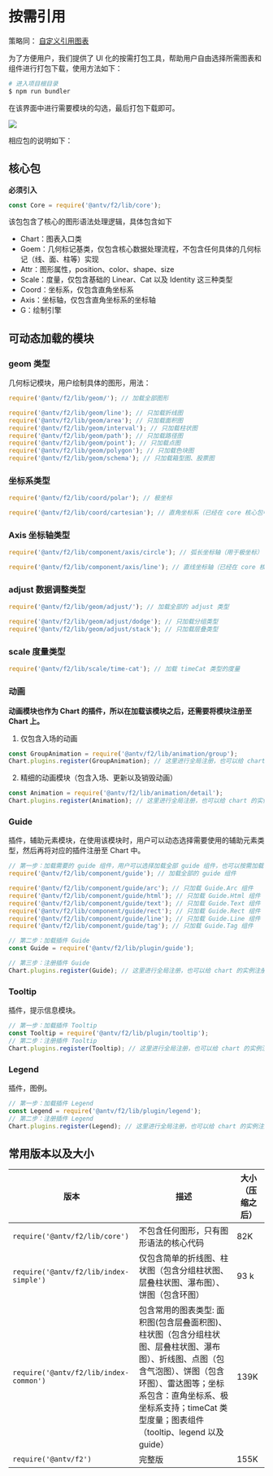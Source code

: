 # 按需引用

策略同： [自定义引用图表](https://antv.alipay.com/zh-cn/f2/3.x/tutorial/package.html)

为了方便用户，我们提供了 UI 化的按需打包工具，帮助用户自由选择所需图表和组件进行打包下载，使用方法如下：


```bash
# 进入项目根目录
$ npm run bundler
```

在该界面中进行需要模块的勾选，最后打包下载即可。

<img src="https://gw.alipayobjects.com/zos/rmsportal/RmUwBPLSWIbecmKEgoSw.png">

相应包的说明如下：

## 核心包

**必须引入**

```js
const Core = require('@antv/f2/lib/core');
```

该包包含了核心的图形语法处理逻辑，具体包含如下

* Chart：图表入口类
* Goem：几何标记基类，仅包含核心数据处理流程，不包含任何具体的几何标记（线、面、柱等）实现
* Attr：图形属性，position、color、shape、size
* Scale：度量，仅包含基础的 Linear、Cat 以及 Identity 这三种类型
* Coord：坐标系，仅包含直角坐标系
* Axis：坐标轴，仅包含直角坐标系的坐标轴
* G：绘制引擎

## 可动态加载的模块

### geom 类型

几何标记模块，用户绘制具体的图形，用法：

```js
require('@antv/f2/lib/geom/'); // 加载全部图形

require('@antv/f2/lib/geom/line'); // 只加载折线图
require('@antv/f2/lib/geom/area'); // 只加载面积图
require('@antv/f2/lib/geom/interval'); // 只加载柱状图
require('@antv/f2/lib/geom/path'); // 只加载路径图
require('@antv/f2/lib/geom/point'); // 只加载点图
require('@antv/f2/lib/geom/polygon'); // 只加载色块图
require('@antv/f2/lib/geom/schema'); // 只加载箱型图、股票图
```

### 坐标系类型

```js
require('@antv/f2/lib/coord/polar'); // 极坐标

require('@antv/f2/lib/coord/cartesian'); // 直角坐标系（已经在 core 核心包中）
```

### Axis 坐标轴类型

```js
require('@antv/f2/lib/component/axis/circle'); // 弧长坐标轴（用于极坐标）

require('@antv/f2/lib/component/axis/line'); // 直线坐标轴（已经在 core 核心包中）
```

### adjust 数据调整类型

```js
require('@antv/f2/lib/geom/adjust/'); // 加载全部的 adjust 类型

require('@antv/f2/lib/geom/adjust/dodge'); // 只加载分组类型
require('@antv/f2/lib/geom/adjust/stack'); // 只加载层叠类型
```

### scale 度量类型

```js
require('@antv/f2/lib/scale/time-cat'); // 加载 timeCat 类型的度量
```

### 动画

**动画模块也作为 Chart 的插件，所以在加载该模块之后，还需要将模块注册至 Chart 上。**

1. 仅包含入场的动画

```js
const GroupAnimation = require('@antv/f2/lib/animation/group');
Chart.plugins.register(GroupAnimation); // 这里进行全局注册，也可以给 chart 的实例注册
```

2. 精细的动画模块（包含入场、更新以及销毁动画）

```js
const Animation = require('@antv/f2/lib/animation/detail');
Chart.plugins.register(Animation); // 这里进行全局注册，也可以给 chart 的实例注册
```

### Guide

插件，辅助元素模块，在使用该模块时，用户可以动态选择需要使用的辅助元素类型，然后再将对应的插件注册至 Chart 中。

```js
// 第一步：加载需要的 guide 组件，用户可以选择加载全部 guide 组件，也可以按需加载
require('@antv/f2/lib/component/guide'); // 加载全部的 guide 组件

require('@antv/f2/lib/component/guide/arc'); // 只加载 Guide.Arc 组件
require('@antv/f2/lib/component/guide/html'); // 只加载 Guide.Html 组件
require('@antv/f2/lib/component/guide/text'); // 只加载 Guide.Text 组件
require('@antv/f2/lib/component/guide/rect'); // 只加载 Guide.Rect 组件
require('@antv/f2/lib/component/guide/line'); // 只加载 Guide.Line 组件
require('@antv/f2/lib/component/guide/tag'); // 只加载 Guide.Tag 组件

// 第二步：加载插件 Guide
const Guide = require('@antv/f2/lib/plugin/guide');

// 第三步：注册插件 Guide
Chart.plugins.register(Guide); // 这里进行全局注册，也可以给 chart 的实例注册
```

### Tooltip

插件，提示信息模块。

```js
// 第一步：加载插件 Tooltip
const Tooltip = require('@antv/f2/lib/plugin/tooltip');
// 第二步：注册插件 Tooltip
Chart.plugins.register(Tooltip); // 这里进行全局注册，也可以给 chart 的实例注册
```

### Legend

插件，图例。

```js
// 第一步：加载插件 Legend
const Legend = require('@antv/f2/lib/plugin/legend');
// 第二步：注册插件 Legend
Chart.plugins.register(Legend); // 这里进行全局注册，也可以给 chart 的实例注册
```

## 常用版本以及大小

| 版本 | 描述 | 大小（压缩之后） |
| -------- | -------- | -------- |
| `require('@antv/f2/lib/core')`     | 不包含任何图形，只有图形语法的核心代码 | 82K |
| `require('@antv/f2/lib/index-simple')` | 仅包含简单的折线图、柱状图（包含分组柱状图、层叠柱状图、瀑布图）、饼图（包含环图） | 93 k |
| `require('@antv/f2/lib/index-common')` | 包含常用的图表类型: 面积图(包含层叠面积图)、柱状图（包含分组柱状图、层叠柱状图、瀑布图）、折线图、点图（包含气泡图）、饼图（包含环图）、雷达图等；坐标系包含：直角坐标系、极坐标系支持；timeCat 类型度量；图表组件（tooltip、legend 以及 guide）| 139K |
| `require('@antv/f2')` | 完整版 | 155K |
